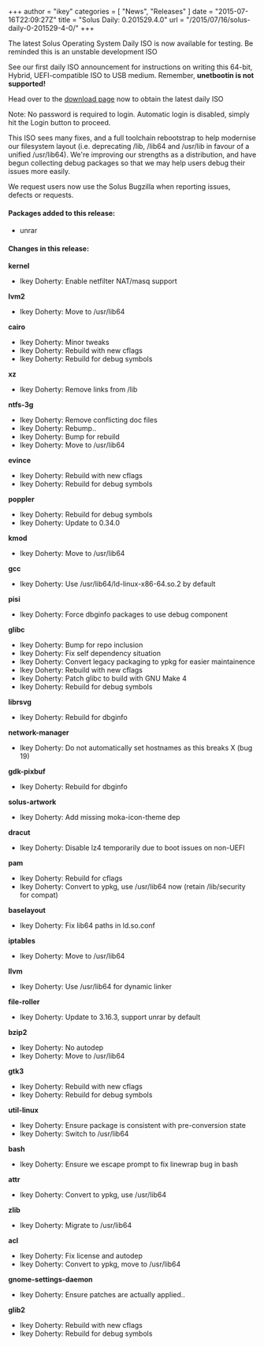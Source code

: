 +++
author = "ikey"
categories = [
"News",
"Releases"
]
date =  "2015-07-16T22:09:27Z"
title = "Solus Daily: 0.201529.4.0"
url = "/2015/07/16/solus-daily-0-201529-4-0/"
+++

The latest Solus Operating System Daily ISO is now available for testing. Be reminded this is an unstable development ISO

See our first daily ISO announcement for instructions on writing this 64-bit, Hybrid, UEFI-compatible ISO to USB medium. Remember, **unetbootin is not supported!**

Head over to the [download page](https://getsol.us/download) now to obtain the latest daily ISO

Note: No password is required to login. Automatic login is disabled, simply hit the Login button to proceed.

This ISO sees many fixes, and a full toolchain rebootstrap to help modernise our filesystem layout (i.e. deprecating /lib, /lib64 and /usr/lib in favour of a unified /usr/lib64). We're improving our strengths as a distribution, and have begun collecting debug packages so that we may help users debug their issues more easily.

We request users now use the Solus Bugzilla when reporting issues, defects or requests.

#### Packages added to this release:

- unrar

#### Changes in this release:

**kernel**

- Ikey Doherty: Enable netfilter NAT/masq support

**lvm2**

- Ikey Doherty: Move to /usr/lib64

**cairo**

- Ikey Doherty: Minor tweaks
- Ikey Doherty: Rebuild with new cflags
- Ikey Doherty: Rebuild for debug symbols

**xz**

- Ikey Doherty: Remove links from /lib

**ntfs-3g**

- Ikey Doherty: Remove conflicting doc files
- Ikey Doherty: Rebump..
- Ikey Doherty: Bump for rebuild
- Ikey Doherty: Move to /usr/lib64

**evince**

- Ikey Doherty: Rebuild with new cflags
- Ikey Doherty: Rebuild for debug symbols

**poppler**

- Ikey Doherty: Rebuild for debug symbols
- Ikey Doherty: Update to 0.34.0

**kmod**

- Ikey Doherty: Move to /usr/lib64

**gcc**

- Ikey Doherty: Use /usr/lib64/ld-linux-x86-64.so.2 by default

**pisi**

- Ikey Doherty: Force dbginfo packages to use debug component

**glibc**

- Ikey Doherty: Bump for repo inclusion
- Ikey Doherty: Fix self dependency situation
- Ikey Doherty: Convert legacy packaging to ypkg for easier maintainence
- Ikey Doherty: Rebuild with new cflags
- Ikey Doherty: Patch glibc to build with GNU Make 4
- Ikey Doherty: Rebuild for debug symbols

**librsvg**

- Ikey Doherty: Rebuild for dbginfo

**network-manager**

- Ikey Doherty: Do not automatically set hostnames as this breaks X (bug 19)

**gdk-pixbuf**

- Ikey Doherty: Rebuild for dbginfo

**solus-artwork**

- Ikey Doherty: Add missing moka-icon-theme dep

**dracut**

- Ikey Doherty: Disable lz4 temporarily due to boot issues on non-UEFI

**pam**

- Ikey Doherty: Rebuild for cflags
- Ikey Doherty: Convert to ypkg, use /usr/lib64 now (retain /lib/security for compat)

**baselayout**

- Ikey Doherty: Fix lib64 paths in ld.so.conf

**iptables**

- Ikey Doherty: Move to /usr/lib64

**llvm**

- Ikey Doherty: Use /usr/lib64 for dynamic linker

**file-roller**

- Ikey Doherty: Update to 3.16.3, support unrar by default

**bzip2**

- Ikey Doherty: No autodep
- Ikey Doherty: Move to /usr/lib64

**gtk3**

- Ikey Doherty: Rebuild with new cflags
- Ikey Doherty: Rebuild for debug symbols

**util-linux**

- Ikey Doherty: Ensure package is consistent with pre-conversion state
- Ikey Doherty: Switch to /usr/lib64

**bash**

- Ikey Doherty: Ensure we escape prompt to fix linewrap bug in bash

**attr**

- Ikey Doherty: Convert to ypkg, use /usr/lib64

**zlib**

- Ikey Doherty: Migrate to /usr/lib64

**acl**

- Ikey Doherty: Fix license and autodep
- Ikey Doherty: Convert to ypkg, move to /usr/lib64

**gnome-settings-daemon**

- Ikey Doherty: Ensure patches are actually applied..

**glib2**

- Ikey Doherty: Rebuild with new cflags
- Ikey Doherty: Rebuild for debug symbols
